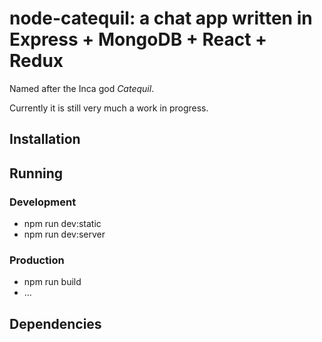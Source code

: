# node-catequil: a chat app written in Express + MongoDB + React + Redux

Named after the Inca god _Catequil_.

Currently it is still very much a work in progress.

## Installation


## Running

### Development

* npm run dev:static
* npm run dev:server

### Production

* npm run build
* ...

## Dependencies


